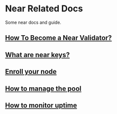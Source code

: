 # Near Related Docs

Some near docs and guide.

## [How To Become a Near Validator?](./create-validator.md)
## [What are near keys?](./explain-near-keys.md)
## [Enroll your node](./enroll-your-node.md)
## [How to manage the pool](./manage-the-pool.md)
## [How to monitor uptime](./monitor-uptime.md)
